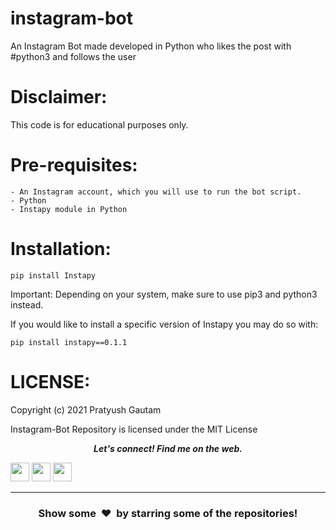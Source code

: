# instagram-bot
An Instagram Bot made developed in Python who likes the post with #python3 and follows the user

Disclaimer:
==========================
This code is for educational purposes only.

Pre-requisites:
==========================
```
- An Instagram account, which you will use to run the bot script.
- Python
- Instapy module in Python
```

Installation:
==========================
```
pip install Instapy
```
Important: Depending on your system, make sure to use pip3 and python3 instead.

If you would like to install a specific version of Instapy you may do so with:
```
pip install instapy==0.1.1
```

LICENSE:
==========================
Copyright (c) 2021 Pratyush Gautam

Instagram-Bot Repository is licensed under the MIT License



 <p align="center">
  <b><i>Let's connect! Find me on the web.</i></b>


[<img height="30" src = "https://img.shields.io/badge/Youtube-%23E4405F.svg?&style=for-the-badge&logo=Youtube&logoColor=white">][Youtube] 
[<img height="30" src = "https://img.shields.io/badge/gmail-c14438?&style=for-the-badge&logo=gmail&logoColor=white">][gmail] 
[<img height="30" src="https://img.shields.io/badge/linkedin-blue.svg?&style=for-the-badge&logo=linkedin&logoColor=white" />][LinkedIn]
<br />
<hr />

[youtube]: https://youtube.com/poeticpratyush
[gmail]: mailto:pratyushgautam222@gmail.com
[linkedin]: https://www.linkedin.com/in/pratyush-gautam/



<h3 align="center">Show some &nbsp;❤️&nbsp; by starring some of the repositories!</h3>
